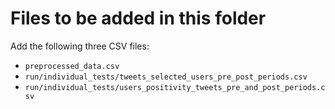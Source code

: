 # Files to be added in this folder
Add the following three CSV files:
- `preprocessed_data.csv`
- `run/individual_tests/tweets_selected_users_pre_post_periods.csv`
- `run/individual_tests/users_positivity_tweets_pre_and_post_periods.csv`
